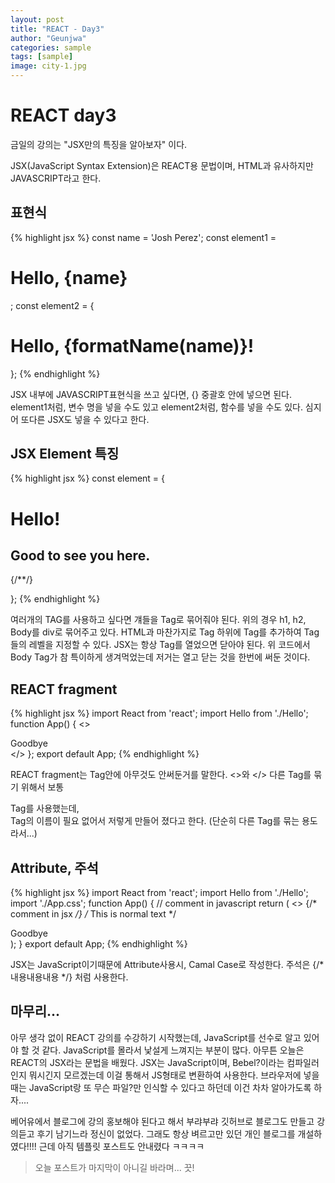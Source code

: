 ```yaml
---
layout: post
title: "REACT - Day3"
author: "Geunjwa"
categories: sample
tags: [sample]
image: city-1.jpg
---
```


# REACT day3

금일의 강의는 "JSX만의 특징을 알아보자" 이다.

JSX(JavaScript Syntax Extension)은 REACT용 문법이며, HTML과 유사하지만 JAVASCRIPT라고 한다.

## 표현식

{% highlight jsx %}
const name = 'Josh Perez';
const element1 = <h1>Hello, {name}</h1>;
const element2 = {
  <h1>
    Hello, {formatName(name)}!
  </h1>
};
{% endhighlight %}

JSX 내부에 JAVASCRIPT표현식을 쓰고 싶다면, {} 중괄호 안에 넣으면 된다.
element1처럼, 변수 명을 넣을 수도 있고
element2처럼, 함수를 넣을 수도 있다.
심지어 또다른 JSX도 넣을 수 있다고 한다.

## JSX Element 특징

{% highlight jsx %}
const element = {
  <div>
    <h1>Hello!</h1>
    <h2>Good to see you here.</h2>
      <Body /> {/*<Body></Body>*/}
  </div>
  
};
{% endhighlight %}

여러개의 TAG를 사용하고 싶다면 걔들을 Tag로 묶어줘야 된다. 위의 경우 h1, h2, Body를 div로 묶어주고 있다.
HTML과 마찬가지로 Tag 하위에 Tag를 추가하여 Tag들의 레벨을 지정할 수 있다.
JSX는 항상 Tag를 열었으면 닫아야 된다. 위 코드에서 Body Tag가 참 특이하게 생겨먹었는데 저거는 열고 닫는 것을 한번에 써둔 것이다.

## REACT fragment

{% highlight jsx %}
import React from 'react';
import Hello from './Hello';
function App() {
  <>
    <Hello />
    <div>Goodbye</div>
  </>
};
export default App;
{% endhighlight %}

REACT fragment는 Tag안에 아무것도 안써둔거를 말한다. <>와 </>
다른 Tag를 묶기 위해서 보통 <div> Tag를 사용했는데, <div> Tag의 이름이 필요 없어서 저렇게 만들어 졌다고 한다. (단순히 다른 Tag를 묶는 용도라서...)

## Attribute, 주석

{% highlight jsx %}
import React from 'react';
import Hello from './Hello';
import './App.css';
function App() {
// comment in javascript
return (
<>
{/* comment in jsx */}
/* This is normal text */
<Hello />
<div className="good-bye">Goodbye</div>
</>
);
}
export default App;
{% endhighlight %}

JSX는 JavaScript이기때문에 Attribute사용시, Camal Case로 작성한다.
주석은 {/* 내용내용내용 */} 처럼 사용한다. 


## 마무리...

아무 생각 없이 REACT 강의를 수강하기 시작했는데, JavaScript를 선수로 알고 있어야 할 것 같다. JavaScript를 몰라서 낯설게 느껴지는 부분이 많다.
아무튼 오늘은 REACT의 JSX라는 문법을 배웠다. JSX는 JavaScript이며, Bebel?이라는 컴파일러인지 뭐시긴지 모르겠는데 이걸 통해서 JS형태로 변환하여 사용한다. 브라우저에 넣을때는 JavaScript랑 또 무슨 파일?만 인식할 수 있다고 하던데 이건 차차 알아가도록 하자....

베어유에서 블로그에 강의 홍보해야 된다고 해서 부랴부랴 깃허브로 블로그도 만들고 강의듣고 후기 남기느라 정신이 없었다.
그래도 항상 벼르고만 있던 개인 블로그를 개설하였다!!!! 
근데 아직 템플릿 포스트도 안내렸다 ㅋㅋㅋㅋ

  > 오늘 포스트가 마지막이 아니길 바라며... 끗!

